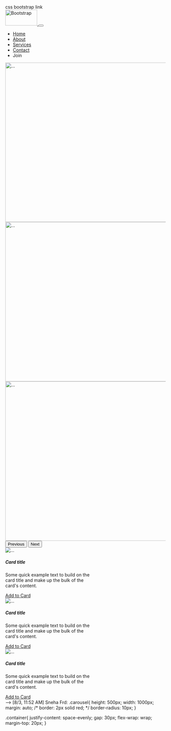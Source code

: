  <!DOCTYPE html>
<html lang="en">

<head>
  <meta charset="UTF-8">
  <meta name="viewport" content="width=device-width, initial-scale=1.0">
  <title>Bootstrap Website</title>
  <link rel="stylesheet" href="bootstrap.css">
css bootstrap link 
  <link href="https://cdn.jsdelivr.net/npm/bootstrap@5.3.3/dist/css/bootstrap.min.css" rel="stylesheet"
    integrity="sha384-QWTKZyjpPEjISv5WaRU9OFeRpok6YctnYmDr5pNlyT2bRjXh0JMhjY6hW+ALEwIH" crossorigin="anonymous">
</head>

<body>  
   <!--navbar code -->
  

  <nav class="navbar navbar-expand-lg bg-body-danger">
    <div class="container bg-primary text-secondary">
      <a class="navbar-brand" href="#">
        <img src="https://i.pinimg.com/736x/ca/84/5d/ca845d4e45b759e6c3f8438313d3845f.jpg" alt="Bootstrap" width="100"
          height="50">
      </a>
      <button class="navbar-toggler" type="button" data-bs-toggle="collapse" data-bs-target="#navbarSupportedContent"
        aria-controls="navbarSupportedContent" aria-expanded="false" aria-label="Toggle navigation">
        <span class="navbar-toggler-icon"></span>
      </button>
      <div class="collapse navbar-collapse" id="navbarSupportedContent">
        <ul class="navbar-nav ms-auto mb-2 mb-lg-0">
          <li class="nav-item">
            <a class="nav-link active" aria-current="page" href="#">Home</a>
          </li>
          <li class="nav-item">
            <a class="nav-link" href="#">About</a>
          </li>
          <li class="nav-item">
            <a class="nav-link" href="#">Services</a>
          </li>
          <li class="nav-item">
            <a class="nav-link" href="#">Contact</a>
          </li>
          <li class="nav-item">
            <a class="nav-link">Join</a>
          </li>
        </ul>
      </div>
    </div>
  </nav>


  <!-- code for carousel -->

  <div id="carouselExample" class="carousel slide">
    <div class="carousel-inner">
      <div class="carousel-item active">
        <img
          src="https://images.unsplash.com/photo-1511385348-a52b4a160dc2?q=80&w=1814&auto=format&fit=crop&ixlib=rb-4.0.3&ixid=M3wxMjA3fDB8MHxwaG90by1wYWdlfHx8fGVufDB8fHx8fA%3D%3D"
          class="d-block " width="1000" height="500" alt="...">
      </div>
      <div class="carousel-item">
        <img
          src="https://images.unsplash.com/photo-1695891888323-661dbe27dc79?q=80&w=2070&auto=format&fit=crop&ixlib=rb-4.0.3&ixid=M3wxMjA3fDB8MHxwaG90by1wYWdlfHx8fGVufDB8fHx8fA%3D%3D"
          class="d-block " width="1000" height="500" alt="...">
      </div>
      <div class="carousel-item">
        <img
          src="https://media.istockphoto.com/id/1857295289/photo/modern-creative-workplace-with-nobody-in-and-dual-displays-setup.jpg?s=2048x2048&w=is&k=20&c=KWA1_SmeM7EE2vpZIlAplmp5tiUfO7dDSIm4RyY9f18="
          class="d-block" width="1000" height="500" alt="...">
      </div>
    </div>
    <button class="carousel-control-prev" type="button" data-bs-target="#carouselExample" data-bs-slide="prev">
      <span class="carousel-control-prev-icon" aria-hidden="true"></span>
      <span class="visually-hidden">Previous</span>
    </button>
    <button class="carousel-control-next" type="button" data-bs-target="#carouselExample" data-bs-slide="next">
      <span class="carousel-control-next-icon" aria-hidden="true"></span>
      <span class="visually-hidden">Next</span>
    </button>
  </div>


  <!-- cards section -->

  <div class="container d-flex justify-evenly">
    <div class="card" style="width: 18rem;">
      <img
        src="https://images.unsplash.com/photo-1511385348-a52b4a160dc2?q=80&w=1814&auto=format&fit=crop&ixlib=rb-4.0.3&ixid=M3wxMjA3fDB8MHxwaG90by1wYWdlfHx8fGVufDB8fHx8fA%3D%3D"
        class="card-img-top" alt="...">
      <div class="card-body">
        <h5 class="card-title">Card title</h5>
        <p class="card-text">Some quick example text to build on the card title and make up the bulk of the card's
          content.</p>
        <a href="#" class="btn btn-primary">Add to Card</a>
      </div>
    </div>
    <div class="card" style="width: 18rem;">
      <img
        src="https://images.unsplash.com/photo-1695891888323-661dbe27dc79?q=80&w=2070&auto=format&fit=crop&ixlib=rb-4.0.3&ixid=M3wxMjA3fDB8MHxwaG90by1wYWdlfHx8fGVufDB8fHx8fA%3D%3D"
        class="card-img-top" alt="...">
      <div class="card-body">
        <h5 class="card-title">Card title</h5>
        <p class="card-text">Some quick example text to build on the card title and make up the bulk of the card's
          content.</p>
        <a href="#" class="btn btn-primary">Add to Card</a>
      </div>
    </div>
    <div class="card" style="width: 18rem;">
      <img
        src="https://media.istockphoto.com/id/1857295289/photo/modern-creative-workplace-with-nobody-in-and-dual-displays-setup.jpg?s=2048x2048&w=is&k=20&c=KWA1_SmeM7EE2vpZIlAplmp5tiUfO7dDSIm4RyY9f18="
        class="card-img-top" alt="...">
      <div class="card-body">
        <h5 class="card-title">Card title</h5>
        <p class="card-text">Some quick example text to build on the card title and make up the bulk of the card's
          content.</p>
        <a href="#" class="btn btn-primary">Add to Card</a>
      </div>
    </div>
  </div>
  </div>
  </div>

  <!-- script bootstrap link -->
  <script src="https://cdn.jsdelivr.net/npm/bootstrap@5.3.3/dist/js/bootstrap.bundle.min.js"
    integrity="sha384-YvpcrYf0tY3lHB60NNkmXc5s9fDVZLESaAA55NDzOxhy9GkcIdslK1eN7N6jIeHz"
    crossorigin="anonymous"></script>
</body>

</html> -->
[8/3, 11:52 AM] Sneha Frd: .carousel{
    height: 500px;
    width: 1000px;
    margin: auto;
    /* border: 2px solid red; */
    border-radius: 10px;
}

.container{
    justify-content: space-evenly;
    gap: 30px;
    flex-wrap: wrap;
    margin-top: 20px;
}
